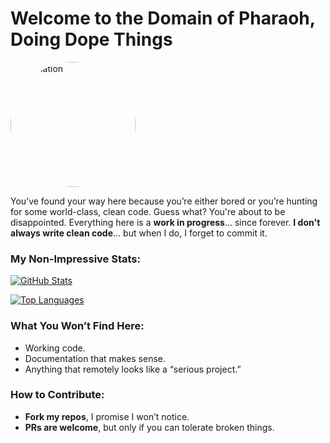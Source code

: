 # Welcome to the **Domain of Pharaoh, Doing Dope Things**

<img src="https://raw.githubusercontent.com/Ph4r0h/Ph4r0h/main/dust.gif" alt="Animation" style="border-radius: 50%; width: 200px; height: 200px;">

You’ve found your way here because you’re either bored or you’re hunting for some world-class, clean code. Guess what? You're about to be disappointed. Everything here is a **work in progress**... since forever. **I don't always write clean code**… but when I do, I forget to commit it.

### My **Non-Impressive** Stats:
[![GitHub Stats](https://github-readme-stats.vercel.app/api?username=Ph4r0h&show_icons=true&hide_title=true&count_private=true&hide=prs&theme=radical)](https://github.com/Ph4r0h)

[![Top Languages](https://github-readme-stats.vercel.app/api/top-langs/?username=Ph4r0h&langs_count=5&theme=radical)](https://github.com/Ph4r0h)

### What You Won’t Find Here:
- Working code.
- Documentation that makes sense.
- Anything that remotely looks like a “serious project.”

### How to Contribute:
- **Fork my repos**, I promise I won’t notice.
- **PRs are welcome**, but only if you can tolerate broken things.

